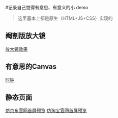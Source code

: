 #记录自己觉得有意思、有意义的小 demo

> 这里基本上都是原生（HTML+JS+CSS）实现的

## 阉割版放大镜

[放大镜效果](https://webbj97.github.io/web-demo-bj/效果相关/放大镜/index.html)

## 有意思的Canvas

[时钟](https://webbj97.github.io/web-demo-bj/canvas-svg%E7%9B%B8%E5%85%B3/canvas%E7%94%BB%E6%97%B6%E9%92%9F/index.html)

## 静态页面

[仿京东官网首屏预览](https://webbj97.github.io/web-demo-bj/静态官网/京东官网/demo.html)
[仿淘宝官网首屏预览](https://webbj97.github.io/web-demo-bj/静态官网/淘宝首屏/淘宝首屏.html)
